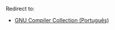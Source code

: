Redirect to:

*   [GNU Compiler Collection (Português)](/index.php/GNU_Compiler_Collection_(Portugu%C3%AAs) "GNU Compiler Collection (Português)")